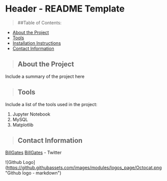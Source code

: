 # Header - README Template 

>##Table of Contents:
* [About the Project](#about_the_project)
* [Tools](#tools)
* [Installation Instructions](#installation_instructions)
* [Contact Information](#contact)


<a class="anchor" id="about the project"></a>
>## About the Project
Include a summary of the project here

<a class="anchor" id="tools"></a>
>## Tools
Include a list of the tools used in the project:

1. Jupyter Notebook
2. MySQL
3. Matplotlib

<a class="anchor" id="contacts"></a>
>## Contact Information
[BillGates](https://www.linkedin.com/in/williamhgates/details/recent-activity/posts/)
[BillGates](https://twitter.com/BillGates) - Twitter

![Github Logo] (https://github.githubassets.com/images/modules/logos_page/Octocat.png "Github logo - markdown")

